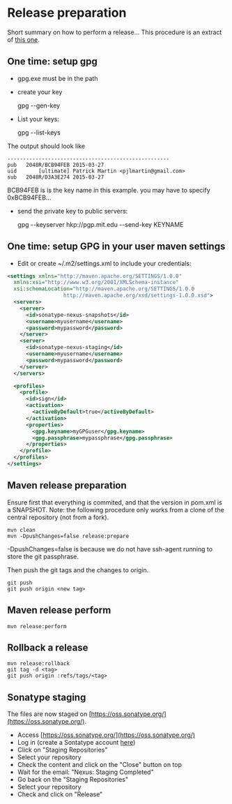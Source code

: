 # Release preparation

Short summary on how to perform a release...
This procedure is an extract of [this one](http://datumedge.blogspot.fr/2012/05/publishing-from-github-to-maven-central.html).

## One time: setup gpg

* gpg.exe must be in the path
* create your key

	gpg --gen-key
	
* List your keys:

	gpg --list-keys

The output should look like

	----------------------------------------------------
	pub   2048R/BCB94FEB 2015-03-27
	uid       [ultimate] Patrick Martin <pjlmartin@gmail.com>
	sub   2048R/D3A3E274 2015-03-27

BCB94FEB is is the key name in this example. you may have to specify 0xBCB94FEB...

* send the private key to public servers:

	gpg --keyserver hkp://pgp.mit.edu --send-key KEYNAME

## One time: setup GPG in your user maven settings

* Edit or create ~/.m2/settings.xml to include your credentials: 

```xml
<settings xmlns="http://maven.apache.org/SETTINGS/1.0.0"
  xmlns:xsi="http://www.w3.org/2001/XMLSchema-instance"
  xsi:schemaLocation="http://maven.apache.org/SETTINGS/1.0.0
				  http://maven.apache.org/xsd/settings-1.0.0.xsd">
  <servers>
	<server>
	  <id>sonatype-nexus-snapshots</id>
	  <username>myusername</username>
	  <password>mypassword</password>
	</server>
	<server>
	  <id>sonatype-nexus-staging</id>
	  <username>myusername</username>
	  <password>mypassword</password>
	</server>
  </servers>

  <profiles>
	<profile>
	  <id>sign</id>
	  <activation>
		<activeByDefault>true</activeByDefault>
	  </activation>
	  <properties>
		<gpg.keyname>myGPGuser</gpg.keyname>
		<gpg.passphrase>mypassphrase</gpg.passphrase>
	  </properties>
	</profile>
  </profiles>
</settings>
```


## Maven release preparation

Ensure first that everything is commited, and that the version in pom.xml is a SNAPSHOT.
Note: the following procedure only works from a clone of the central repository (not from a fork).

	mvn clean
	mvn -DpushChanges=false release:prepare
	
-DpushChanges=false is because we do not have ssh-agent running to store the git passphrase.

Then push the git tags and the changes to origin.

	git push
	git push origin <new tag>

## Maven release perform

	mvn release:perform
	
## Rollback a release

	mvn release:rollback
	git tag -d <tag>
	git push origin :refs/tags/<tag>
	 
## Sonatype staging

The files are now staged on [https://oss.sonatype.org/](https://oss.sonatype.org/).

* Access [https://oss.sonatype.org/](https://oss.sonatype.org/)
* Log in (create a Sontatype account [here](https://issues.sonatype.org/secure/Signup!default.jspa))
* Click on "Staging Repositories"
* Select your repository
* Check the content and click on the "Close" button on top
* Wait for the email: "Nexus: Staging Completed"
* Go back on the "Staging Repositories"
* Select your repository
* Check and click on "Release"
